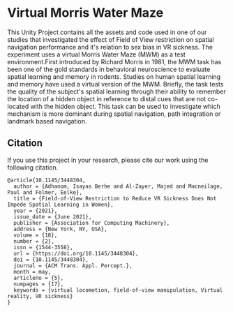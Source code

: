 # Virtual Morris Water Maze

This Unity Project contains all the assets and code used in one of our studies that investigated the effect of Field of View restriction on spatial navigation performance and it's relation to sex bias in VR sickness. The experiment uses a virtual Morris Water Maze (MWM) as a test environment.First introduced by Richard Morris in 1981, the MWM task has been one of the gold standards in behavioral neuroscience to evaluate spatial learning and memory in rodents. 
Studies on human spatial learning and memory have used a virtual version of the MWM.
Briefly, the task tests the quality of the subject's spatial learning through their ability to remember the location of a hidden object in reference to distal cues that are not co-located with the hidden object. This task can be used to investigate which mechanism is more dominant during spatial navigation, path integration or landmark based navigation. 



## Citation

If you use this project in your research, please cite our work using the following citation.
```
@article{10.1145/3448304,
  author = {Adhanom, Isayas Berhe and Al-Zayer, Majed and Macneilage, Paul and Folmer, Eelke},
  title = {Field-of-View Restriction to Reduce VR Sickness Does Not Impede Spatial Learning in Women},
  year = {2021},
  issue_date = {June 2021},
  publisher = {Association for Computing Machinery},
  address = {New York, NY, USA},
  volume = {18},
  number = {2},
  issn = {1544-3558},
  url = {https://doi.org/10.1145/3448304},
  doi = {10.1145/3448304},
  journal = {ACM Trans. Appl. Percept.},
  month = may,
  articleno = {5},
  numpages = {17},
  keywords = {virtual locomotion, field-of-view manipulation, Virtual reality, VR sickness}
}
```
  
